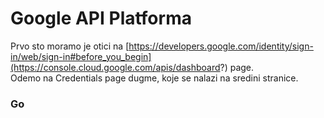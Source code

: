 # Google API Platforma

Prvo sto moramo je otici na [https://developers.google.com/identity/sign-in/web/sign-in#before_you_begin](https://console.cloud.google.com/apis/dashboard?) page. \
Odemo na Credentials page dugme, koje se nalazi na sredini stranice.


### Go
